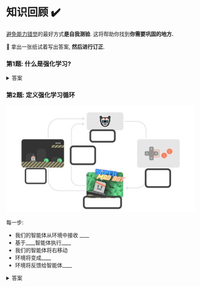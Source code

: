# 知识回顾 ✔️

[避免能力错觉](https://fr.coursera.org/lecture/learning-how-to-learn/illusions-of-competence-BuFzf)的最好方式**是自我测验**. 这将帮助你找到**你需要巩固的地方.**

📝 拿出一张纸试着写出答案, **然后进行订正**.

### 第1题: 什么是强化学习?

<details>
  <summary>答案</summary>
  强化学习是一个解决控制任务(也叫做决策问题)的框架, 通过构建智能体来从环境中学习; 智能体通过重复试验与环境进行交互获得奖罚(奖励或者惩罚)作为独特的反馈.
  <br>
  📖 如果你忘记了, 请查看 👉 https://huggingface.co/blog/deep-rl-intro#a-formal-definition
</details>

### 第2题: 定义强化学习循环

<img src="./assets/rl-loop-ex.jpg" alt="练习强化学习循环"/>

  每一步:
  - 我们的智能体从环境中接收 ____
  - 基于____智能体执行____
  - 我们的智能体将右移动
  - 环境将变成____
  - 环境将反馈给智能体____

<details>
  <summary>答案</summary>
  <img src="./assets/image.png" alt="练习强化学习循环答案">

  每一步:
  - 我们的智能体从环境中接收**状态s0**
  - 基于**状态s0**智能体执行**动作a0**
  - 我们的智能体将右移动
  - 环境将变成**新状态s1**
  - 环境将反馈给智能体**奖励r1**
    <br>
    📖 如果你忘记了, 请查看 👉 https://huggingface.co/blog/deep-rl-intro#the-rl-process
    </details>
